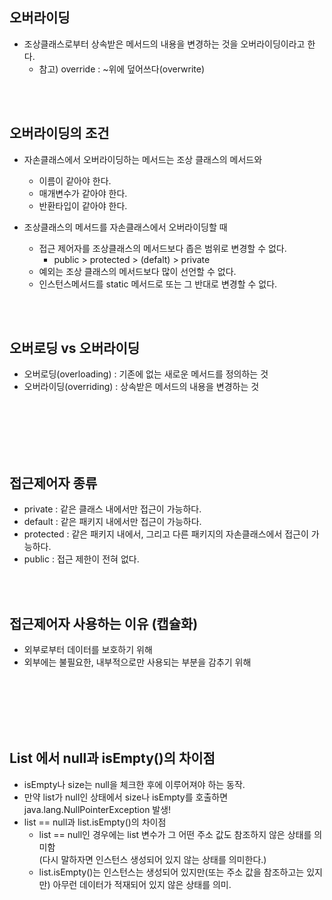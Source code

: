 ## 오버라이딩
* 조상클래스로부터 상속받은 메서드의 내용을 변경하는 것을 오버라이딩이라고 한다.
  * 참고) override : ~위에 덮어쓰다(overwrite)

<br/><br/>

## 오버라이딩의 조건
* 자손클래스에서 오버라이딩하는 메서드는 조상 클래스의 메서드와
  * 이름이 같아야 한다.
  * 매개변수가 같아야 한다.
  * 반환타입이 같아야 한다.

* 조상클래스의 메서드를 자손클래스에서 오버라이딩할 때
  * 접근 제어자를 조상클래스의 메서드보다 좁은 범위로 변경할 수 없다.
    * public > protected > (defalt) > private
  * 예외는 조상 클래스의 메서드보다 많이 선언할 수 없다.
  * 인스턴스메서드를 static 메서드로 또는 그 반대로 변경할 수 없다.

<br/><br/>

## 오버로딩 vs 오버라이딩
* 오버로딩(overloading) : 기존에 없는 새로운 메서드를 정의하는 것
* 오버라이딩(overriding) : 상속받은 메서드의 내용을 변경하는 것

<br/><br/><br/><br/><br/>

## 접근제어자 종류
* private : 같은 클래스 내에서만 접근이 가능하다.
* default : 같은 패키지 내에서만 접근이 가능하다.
* protected : 같은 패키지 내에서, 그리고 다른 패키지의 자손클래스에서 접근이 가능하다.
* public : 접근 제한이 전혀 없다.

<br/><br/>

## 접근제어자 사용하는 이유 (캡슐화)
* 외부로부터 데이터를 보호하기 위해
* 외부에는 불필요한, 내부적으로만 사용되는 부분을 감추기 위해

<br/><br/><br/><br/><br/>

## List 에서 null과 isEmpty()의 차이점

* isEmpty나 size는 null을 체크한 후에 이루어져야 하는 동작.
* 만약 list가 null인 상태에서 size나 isEmpty를 호출하면 java.lang.NullPointerException 발생!
* list == null과 list.isEmpty()의 차이점
  * list == null인 경우에는 list 변수가 그 어떤 주소 값도 참조하지 않은 상태를 의미함<br/>(다시 말하자면 인스턴스 생성되어 있지 않는 상태를 의미한다.)
  * list.isEmpty()는 인스턴스는 생성되어 있지만(또는 주소 값을 참조하고는 있지만) 아무런 데이터가 적재되어 있지 않은 상태를 의미.
